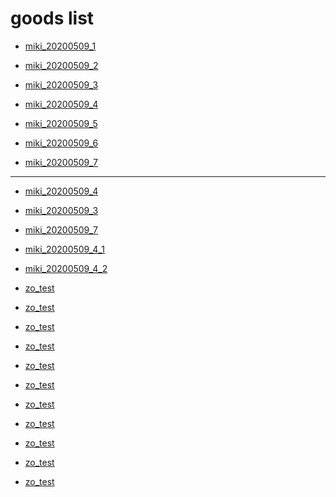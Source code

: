 # goods list <br>

* [miki_20200509_1](./goods/miki_20200509_1.md) <br>

* [miki_20200509_2](./goods/miki_20200509_2.md) <br>

* [miki_20200509_3](./goods/miki_20200509_3.md) <br>

* [miki_20200509_4](./goods/miki_20200509_4.md) <br>

* [miki_20200509_5](./goods/miki_20200509_5.md) <br>

* [miki_20200509_6](./goods/miki_20200509_6.md) <br>

* [miki_20200509_7](./goods/miki_20200509_7.md) <br>

---

* [miki_20200509_4](./goods/miki_20200509_4.md) <br>

* [miki_20200509_3](./goods/miki_20200509_3.md) <br>

* [miki_20200509_7](./goods/miki_20200509_7.md) <br>

* [miki_20200509_4_1](./goods/miki_20200509_4_1.md) <br>

* [miki_20200509_4_2](./goods/miki_20200509_4_2.md) <br>

* [zo_test](./goods/zo_test.md) <br>

* [zo_test](./goods/zo_test.md) <br>
* [zo_test](./goods/zo_test.md) <br>
* [zo_test](./goods/zo_test.md) <br>
* [zo_test](./goods/zo_test.md) <br>
* [zo_test](./goods/zo_test.md) <br>
* [zo_test](./goods/zo_test.md) <br>
* [zo_test](./goods/zo_test.md) <br>
* [zo_test](./goods/zo_test.md) <br>
* [zo_test](./goods/zo_test.md) <br>
* [zo_test](./goods/zo_test.md) <br>
